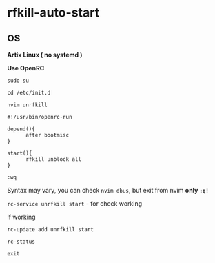 # rfkill-auto-start

## OS
 
 **Artix Linux ( no systemd )**

 **Use OpenRC**

 `sudo su`
 
 `cd /etc/init.d`
 
 `nvim unrfkill`
 
  ```
  #!/usr/bin/openrc-run

depend(){
        after bootmisc
}

start(){
        rfkill unblock all
}
  ```
  `:wq
  `
  
  
  Syntax may vary, you can check `nvim dbus`, but exit from nvim **only `:q!`**
  
  `rc-service unrfkill start` - for check working
  
  
  if working
  
  
  `rc-update add unrfkill start`
  
  
  `rc-status`
  
  `exit`
  
